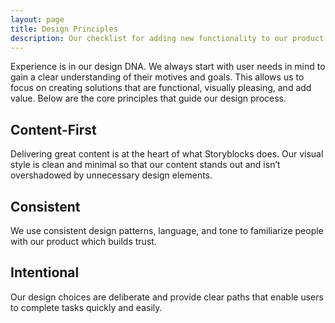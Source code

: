 ```yaml
---
layout: page
title: Design Principles
description: Our checklist for adding new functionality to our product.  
---
```


Experience is in our design DNA. We always start with user needs in mind to gain a clear understanding of their motives and goals. This allows us to focus on creating solutions that are functional, visually pleasing, and add value. Below are the core principles that guide our design process.


## Content-First
Delivering great content is at the heart of what Storyblocks does. Our visual style is clean and minimal so that our content stands out and isn’t overshadowed by unnecessary design elements.

## Consistent
We use consistent design patterns, language, and tone to familiarize people with our product which builds trust.

## Intentional
Our design choices are deliberate and provide clear paths that enable users to complete tasks quickly and easily.
